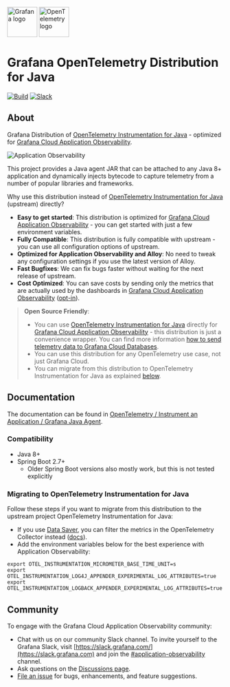 <!-- markdownlint-disable -->
<p>
  <img src="https://upload.wikimedia.org/wikipedia/commons/3/3b/Grafana_icon.svg" alt="Grafana logo" height="70"/ >
  <img src="https://opentelemetry.io/img/logos/opentelemetry-logo-nav.png" alt="OpenTelemetry logo" width="70"/ >
</p>
<!-- markdownlint-enable -->

# Grafana OpenTelemetry Distribution for Java

[![Build](https://github.com/grafana/grafana-opentelemetry-java/actions/workflows/build.yml/badge.svg?branch=main)](https://github.com/grafana/grafana-opentelemetry-java/actions/workflows/build.yml)
[![Slack](https://img.shields.io/badge/join%20slack-%23app--o11y-brightgreen.svg?logo=slack)](https://grafana.slack.com/archives/C05E87XRK3J)

## About

Grafana Distribution of [OpenTelemetry Instrumentation for Java] -
optimized for [Grafana Cloud Application Observability].

![Application Observability](https://grafana.com/media/blog/otel-distro-java/application-observability-grafana-cloud-overview-go.png)

This project provides a Java agent JAR that can be attached to any Java 8+ application and dynamically
injects bytecode to capture telemetry from a number of popular libraries and frameworks.

Why use this distribution instead of [OpenTelemetry Instrumentation for Java] (upstream) directly?

- **Easy to get started**: This distribution is optimized for [Grafana Cloud Application Observability] -
  you can get started with just a few environment variables.
- **Fully Compatible**: This distribution is fully compatible with upstream -
  you can use all configuration options of upstream.
- **Optimized for Application Observability and Alloy**: No need to tweak any configuration settings
  if you use the latest version of Alloy.
- **Fast Bugfixes**: We can fix bugs faster without waiting for the next release of
  upstream.
- **Cost Optimized**: You can save costs by sending only the metrics that are actually used by the dashboards in
  [Grafana Cloud Application Observability] ([opt-in](https://grafana.com/docs/grafana-cloud/monitor-applications/application-observability/setup/instrument/java/configuration/#data-saver)).

> **Open Source Friendly**:
>
> - You can use [OpenTelemetry Instrumentation for Java] directly for [Grafana Cloud Application Observability] -
>   this distribution is just a convenience wrapper.
>   You can find more information [how to send telemetry data to Grafana Cloud Databases].
> - You can use this distribution for any OpenTelemetry use case, not just Grafana Cloud.
> - You can migrate from this distribution to OpenTelemetry Instrumentation for Java as explained
>   [below](#migrating-to-opentelemetry-instrumentation-for-java).

## Documentation

The documentation can be found in [OpenTelemetry / Instrument an Application / Grafana Java Agent](https://grafana.com/docs/opentelemetry/instrument/grafana-java/).

### Compatibility

- Java 8+
- Spring Boot 2.7+
  - Older Spring Boot versions also mostly work, but this is not tested explicitly

### Migrating to OpenTelemetry Instrumentation for Java

Follow these steps if you want to migrate from this distribution to the upstream project
OpenTelemetry Instrumentation for Java:

- If you use [Data Saver](https://grafana.com/docs/grafana-cloud/monitor-applications/application-observability/instrument/jvm/#data-saver),
  you can filter the metrics in the OpenTelemetry Collector instead
  ([docs](https://opentelemetry.io/docs/collector/transforming-telemetry/#basic-filtering)).
- Add the environment variables below for the best experience with Application Observability:

```shell
export OTEL_INSTRUMENTATION_MICROMETER_BASE_TIME_UNIT=s
export OTEL_INSTRUMENTATION_LOG4J_APPENDER_EXPERIMENTAL_LOG_ATTRIBUTES=true
export OTEL_INSTRUMENTATION_LOGBACK_APPENDER_EXPERIMENTAL_LOG_ATTRIBUTES=true
```

## Community

To engage with the Grafana Cloud Application Observability community:

- Chat with us on our community Slack channel. To invite yourself to the
  Grafana Slack, visit [https://slack.grafana.com/](https://slack.grafana.com)
  and join the [#application-observability](https://grafana.slack.com/archives/C05E87XRK3J) channel.
- Ask questions on the [Discussions page](https://github.com/grafana/grafana-opentelemetry-java/discussions).
- [File an issue](https://github.com/grafana/grafana-opentelemetry-java/issues/new)
  for bugs, enhancements, and feature suggestions.

[OpenTelemetry Instrumentation for Java]: https://github.com/open-telemetry/opentelemetry-java-instrumentation
[Grafana Cloud Application Observability]: https://grafana.com/docs/grafana-cloud/monitor-applications/application-observability/
[how to send telemetry data to Grafana Cloud Databases]: https://grafana.com/docs/opentelemetry/collector/send-otlp-to-grafana-cloud-databases/
